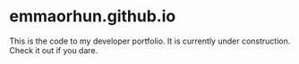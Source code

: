 # emmaorhun.github.io

This is the code to my developer portfolio.
It is currently under construction.
Check it out if you dare.
